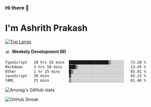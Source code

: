 ### Hi there 👋
# I'm Ashrith Prakash

[![Top Langs](https://github-readme-stats.vercel.app/api/top-langs/?username=xxcheckmatexx&count_private=true&include_all_commits=true&show_icons=true&line_height=20&title_color=FFFFFF&icon_color=FFFFFF&text_color=FFFFFF&bg_color=0D1117&langs_count=8)](https://github.com/anuraghazra/github-readme-stats)

📊 &nbsp;**Weekely Development BD**

<!--START_SECTION:waka-->

```txt
TypeScript   20 hrs 55 mins  ██████████████████▒░░░░░░   73.20 %
Markdown     3 hrs 50 mins   ███▒░░░░░░░░░░░░░░░░░░░░░   13.45 %
Other        1 hr 25 mins    █▒░░░░░░░░░░░░░░░░░░░░░░░   05.01 %
JavaScript   38 mins         ▓░░░░░░░░░░░░░░░░░░░░░░░░   02.23 %
YAML         25 mins         ▒░░░░░░░░░░░░░░░░░░░░░░░░   01.48 %
```

<!--END_SECTION:waka-->

![Anurag's GitHub stats](https://github-readme-stats.vercel.app/api?username=xxcheckmatexx&count_private=true&show_icons=true&theme=merko)  

![GitHub Streak](http://github-readme-streak-stats.herokuapp.com?user=xxcheckmatexx&theme=merko&hide_border=true&date_format=M%20j%5B%2C%20Y%5D&fire=DD0E0B)
<br/>
